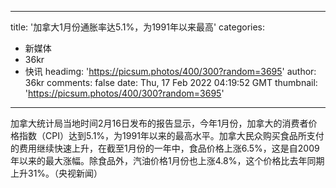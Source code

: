 
---
title: '加拿大1月份通胀率达5.1%，为1991年以来最高'
categories: 
 - 新媒体
 - 36kr
 - 快讯
headimg: 'https://picsum.photos/400/300?random=3695'
author: 36kr
comments: false
date: Thu, 17 Feb 2022 04:19:52 GMT
thumbnail: 'https://picsum.photos/400/300?random=3695'
---

<div>   
加拿大统计局当地时间2月16日发布的报告显示，今年1月份，加拿大的消费者价格指数（CPI）达到5.1%，为1991年以来的最高水平。加拿大民众购买食品所支付的费用继续快速上升，在截至1月份的一年中，食品价格上涨6.5%，这是自2009年以来的最大涨幅。除食品外，汽油价格1月份也上涨4.8%，这个价格比去年同期上升31%。（央视新闻）  
</div>
            